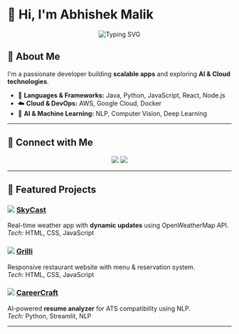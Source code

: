 # 👋 Hi, I'm Abhishek Malik

<p align="center">
  <img src="https://readme-typing-svg.herokuapp.com?font=Fira+Code&weight=700&size=30&duration=3000&pause=1000&color=0FF&center=true&vCenter=true&width=600&lines=Full-Stack+Developer+%7C+AI+Enthusiast+%7C+Cloud+Explorer" alt="Typing SVG"/>
</p>

## 🚀 About Me
I'm a passionate developer building **scalable apps** and exploring **AI & Cloud technologies**.  

- 🔧 **Languages & Frameworks:** Java, Python, JavaScript, React, Node.js  
- ☁️ **Cloud & DevOps:** AWS, Google Cloud, Docker  
- 🧠 **AI & Machine Learning:** NLP, Computer Vision, Deep Learning  

---

## 🔗 Connect with Me
<p align="center">
  <a href="https://www.linkedin.com/in/abhishek-mal-ik"><img src="https://img.shields.io/badge/LinkedIn-0077B5?style=for-the-badge&logo=linkedin&logoColor=white"/></a>
  <a href="mailto:abhishek@example.com"><img src="https://img.shields.io/badge/Email-D14836?style=for-the-badge&logo=gmail&logoColor=white"/></a>
</p>

---

## 💼 Featured Projects
### <img src="https://img.icons8.com/color/48/000000/cloud.png"/> [SkyCast](https://github.com/Abhishek11malik/SkyCast)
Real-time weather app with **dynamic updates** using OpenWeatherMap API.  
*Tech:* HTML, CSS, JavaScript  

### <img src="https://img.icons8.com/color/48/000000/restaurant.png"/> [Grilli](https://github.com/Abhishek11malik/Grilli)
Responsive restaurant website with menu & reservation system.  
*Tech:* HTML, CSS, JavaScript  

### <img src="https://img.icons8.com/color/48/000000/resume.png"/> [CareerCraft](https://github.com/Abhishek11malik/CareerCraft)
AI-powered **resume analyzer** for ATS compatibility using NLP.  
*Tech:* Python, Streamlit, NLP  

---
